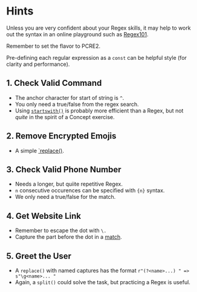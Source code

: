# Hints

Unless you are very confident about your Regex skills, it may help to work out the syntax in an online playground such as [Regex101][regex101].

Remember to set the flavor to PCRE2.

Pre-defining each regular expression as a `const` can be helpful style (for clarity and performance).

## 1. Check Valid Command

- The anchor character for start of string is `^`.
- You only need a true/false from the regex search.
- Using [`startswith()`][startswith] is probably more efficient than a Regex, but not _quite_ in the spirit of a Concept exercise.

## 2. Remove Encrypted Emojis

- A simple [`replace()][replace].

## 3. Check Valid Phone Number

- Needs a longer, but quiite repetitive Regex.
- `n` consecutive occurences can be specified with `{n}` syntax.
- We only need a true/false for the match.

## 4. Get Website Link

- Remember to escape the dot with `\.`
- Capture the part before the dot in a [match][match].

## 5. Greet the User

- A `replace()` with named captures has the format `r"(?<name>...) " => s"\g<name>... "`
- Again, a `split()` could solve the task, but practicing a Regex is useful.


[startswith]: https://docs.julialang.org/en/v1/base/strings/#Base.startswith
[occursin]: https://docs.julialang.org/en/v1/base/strings/#Base.occursin
[match]: https://docs.julialang.org/en/v1/base/strings/#Base.match
[eachmatch]: https://docs.julialang.org/en/v1/base/strings/#Base.eachmatch
[replace]: https://docs.julialang.org/en/v1/base/strings/#Base.replace-Tuple{IO,%20AbstractString,%20Vararg{Pair}}
[regex101]: https://regex101.com/
